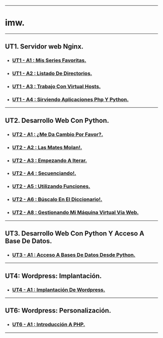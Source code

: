 ___

# **imw.**

---

## **UT1. Servidor web Nginx.**

* ### **[UT1 - A1 : Mis Series Favoritas.](https://github.com/NoeClariNista/imw/blob/master/ut1/a1/README.md)**

* ### **[UT1 - A2 : Listado De Directorios.](https://github.com/NoeClariNista/imw/blob/master/ut1/a2/README.md)**

* ### **[UT1 - A3 : Trabajo Con Virtual Hosts.](https://github.com/NoeClariNista/imw/blob/master/ut1/a3/README.md)**

* ### **[UT1 - A4 : Sirviendo Aplicaciones Php Y Python.](https://github.com/NoeClariNista/imw/blob/master/ut1/a4/README.md)**

---

## **UT2. Desarrollo Web Con Python.**

* ### **[UT2 - A1 : ¿Me Da Cambio Por Favor?.](https://github.com/NoeClariNista/imw/blob/master/ut2/a1/main.py)**

* ### **[UT2 - A2 : Las Mates Molan!.](https://github.com/NoeClariNista/imw/tree/master/ut2/a2)**

* ### **[UT2 - A3 : Empezando A Iterar.](https://github.com/NoeClariNista/imw/tree/master/ut2/a3)**

* ### **[UT2 - A4 : Secuenciando!.](https://github.com/NoeClariNista/imw/tree/master/ut2/a4)**

* ### **[UT2 - A5 : Utilizando Funciones.](https://github.com/NoeClariNista/imw/tree/master/ut2/a5)**

* ### **[UT2 - A6 : Búscalo En El Diccionario!.](https://github.com/NoeClariNista/imw/tree/master/ut2/a6)**

* ### **[UT2 - A8 : Gestionando Mi Máquina Virtual Vía Web.](https://github.com/NoeClariNista/imw/tree/master/ut2/a8)**

---

## **UT3. Desarrollo Web Con Python Y Acceso A Base De Datos.**

* ### **[UT3 - A1 : Acceso A Bases De Datos Desde Python.](https://github.com/NoeClariNista/imw/tree/master/ut3/a1)**

---

## **UT4: Wordpress: Implantación.**

* ### **[UT4 - A1 : Implantación De Wordpress.](https://github.com/NoeClariNista/imw/blob/master/ut4/a1/README.md)**

---

## **UT6: Wordpress: Personalización.**

* ### **[UT6 - A1 : Introducción A PHP.](https://github.com/NoeClariNista/imw/tree/master/ut6/a1)**

---
